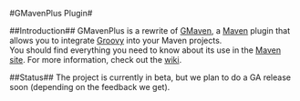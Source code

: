 #GMavenPlus Plugin#

##Introduction##
GMavenPlus is a rewrite of [GMaven](http://docs.codehaus.org/display/GMAVEN/Home), a [Maven](http://maven.apache.org/) plugin that allows you to integrate [Groovy](http://groovy.codehaus.org/) into your Maven projects.<br>
You should find everything you need to know about its use in the [Maven site](http://groovy.github.com/GMavenPlus/index.html).  For more information, check out the [wiki](http://github.com/groovy/GMavenPlus/wiki).

##Status##
The project is currently in beta, but we plan to do a GA release soon (depending on the feedback we get).
